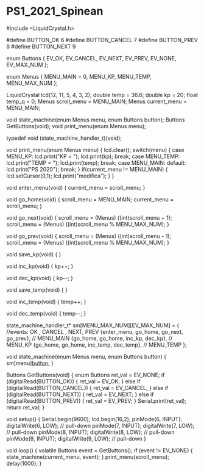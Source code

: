 # PS1_2021_Spinean
#include <LiquidCrystal.h>

#define BUTTON_OK 6
#define BUTTON_CANCEL 7
#define BUTTON_PREV 8
#define BUTTON_NEXT 9

enum Buttons {
  EV_OK,
  EV_CANCEL,
  EV_NEXT,
  EV_PREV,
  EV_NONE,
  EV_MAX_NUM
};

enum Menus {
  MENU_MAIN = 0,
  MENU_KP,
  MENU_TEMP,
  MENU_MAX_NUM
};

LiquidCrystal lcd(12, 11, 5, 4, 3, 2);
double temp = 36.6;
double kp = 20;
float temp_q = 0;
Menus scroll_menu = MENU_MAIN;
Menus current_menu =  MENU_MAIN;

void state_machine(enum Menus menu, enum Buttons button);
Buttons GetButtons(void);
void print_menu(enum Menus menu);

typedef void (state_machine_handler_t)(void);

void print_menu(enum Menus menu)
{
  lcd.clear();
  switch(menu)
  {
    case MENU_KP:
    	lcd.print("KP = ");
    	lcd.print(kp);
    	break;
    case MENU_TEMP:
    	lcd.print("TEMP = ");
    	lcd.print(temp);
    	break;
    case MENU_MAIN:
    default:
    	lcd.print("PS 2020");
   		break;
  }
  if(current_menu != MENU_MAIN)
  {
  	lcd.setCursor(0,1);
  	lcd.print("modifica");
  }
}

void enter_menu(void)
{
  current_menu = scroll_menu;
}

void go_home(void)
{
  scroll_menu = MENU_MAIN;
  current_menu = scroll_menu;
}

void go_next(void)
{
  scroll_menu = (Menus) ((int)scroll_menu + 1);
  scroll_menu = (Menus) ((int)scroll_menu % MENU_MAX_NUM);
}

void go_prev(void)
{
  scroll_menu = (Menus) ((int)scroll_menu - 1);
  scroll_menu = (Menus) ((int)scroll_menu % MENU_MAX_NUM);
}

void save_kp(void)
{
}

void inc_kp(void)
{
  kp++;
}

void dec_kp(void)
{
  kp--;
}

void save_temp(void)
{
}

void inc_temp(void)
{
  temp++;
}

void dec_temp(void)
{
  temp--;
}


state_machine_handler_t* sm[MENU_MAX_NUM][EV_MAX_NUM] = 
{ //events: OK , CANCEL , NEXT, PREV
  {enter_menu, go_home, go_next, go_prev},  // MENU_MAIN
  {go_home, go_home, inc_kp, dec_kp},       // MENU_KP
  {go_home, go_home, inc_temp, dec_temp},   // MENU_TEMP
};

void state_machine(enum Menus menu, enum Buttons button)
{
  sm[menu][button]();
}

Buttons GetButtons(void)
{
  enum Buttons ret_val = EV_NONE;
  if (digitalRead(BUTTON_OK))
  {
    ret_val = EV_OK;
  }
  else if (digitalRead(BUTTON_CANCEL))
  {
    ret_val = EV_CANCEL;
  }
  else if (digitalRead(BUTTON_NEXT))
  {
    ret_val = EV_NEXT;
  }
  else if (digitalRead(BUTTON_PREV))
  {
    ret_val = EV_PREV;
  }
  Serial.print(ret_val);
  return ret_val;
}

void setup()
{
  Serial.begin(9600);
  lcd.begin(16,2);
  pinMode(6, INPUT);
  digitalWrite(6, LOW); // pull-down
    pinMode(7, INPUT);
  digitalWrite(7, LOW); // pull-down
    pinMode(8, INPUT);
  digitalWrite(8, LOW); // pull-down
    pinMode(9, INPUT);
  digitalWrite(9, LOW); // pull-down
}

void loop()
{
  volatile Buttons event = GetButtons();
  if (event != EV_NONE)
  {
    state_machine(current_menu, event);
  }
    print_menu(scroll_menu);
    delay(1000);
}
